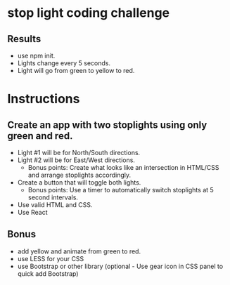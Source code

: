 # stop light coding challenge
## Results
  - use npm init.
  - Lights change every 5 seconds.
  - Light will go from green to yellow to red.
# Instructions
## Create an app with two stoplights using only green and red.
- Light #1 will be for North/South directions.
- Light #2 will be for East/West directions.
    - Bonus points: Create what looks like an intersection in HTML/CSS and arrange stoplights accordingly.
- Create a button that will toggle both lights.
    - Bonus points: Use a timer to automatically switch stoplights at 5 second intervals.
- Use valid HTML and CSS.
- Use React

## Bonus
- add yellow and animate from green to red.
- use LESS for your CSS
- use Bootstrap or other library (optional - Use gear icon in CSS panel to quick add Bootstrap)
